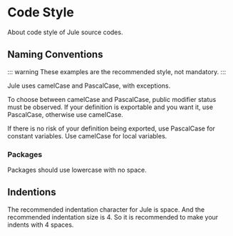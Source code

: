 # Code Style

About code style of Jule source codes.

## Naming Conventions
::: warning
These examples are the recommended style, not mandatory.
:::

Jule uses camelCase and PascalCase, with exceptions.

To choose between camelCase and PascalCase, public modifier status must be observed. If your definition is exportable and you want it, use PascalCase, otherwise use camelCase.

If there is no risk of your definition being exported, use PascalCase for constant variables. Use camelCase for local variables.

### Packages

Packages should use lowercase with no space.

## Indentions

The recommended indentation character for Jule is space. And the recommended indentation size is 4. So it is recommended to make your indents with 4 spaces.